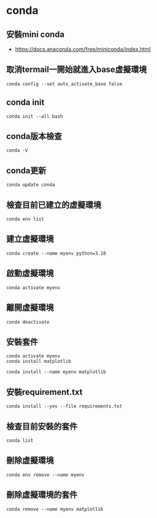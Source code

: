 # conda
## 安裝mini conda
- https://docs.anaconda.com/free/miniconda/index.html

## 取消termail一開始就進入base虛擬環境

```
conda config --set auto_activate_base false
```

## conda init

```
conda init --all bash
```

## conda版本檢查

```
conda -V
```

## conda更新

```
conda update conda
```

## 檢查目前已建立的虛擬環境

```
conda env list
```

## 建立虛擬環境

```
conda create --name myenv python=3.10
```

## 啟動虛擬環境

```
conda activate myenv
```

## 離開虛擬環境

```
conda deactivate
```

## 安裝套件

```
conda activate myenv
conda install matplotlib
```

```
conda install --name myenv matplotlib
```

## 安裝requirement.txt

```
conda install --yes --file requirements.txt
```

## 檢查目前安裝的套件

```
conda list
```
## 刪除虛擬環境

```
conda env remove --name myenv
```

## 刪除虛擬環境的套件

```
conda remove --name myenv matplotlib
```
